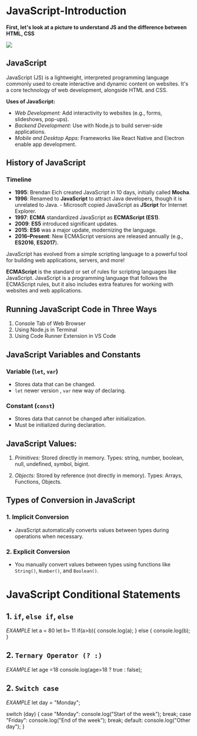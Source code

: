 # JavaScript-Introduction
**First, let's look at a picture to understand JS and the difference between HTML, CSS**


<img src="https://miro.medium.com/v2/resize:fit:800/1*4u3N6gec_QEVA_Yu2Tfi0w.jpeg">


## JavaScript
JavaScript (JS) is a lightweight, interpreted programming language commonly used to create interactive and dynamic content on websites. It's a core technology of web development, alongside HTML and CSS.

**Uses of JavaScript:**
* *Web Development:* Add interactivity to websites (e.g., forms, slideshows, pop-ups).
* *Backend Development:* Use with Node.js to build server-side applications.
* *Mobile and Desktop Apps:* Frameworks like React Native and Electron enable app development.


## History of JavaScript
### **Timeline**

- **1995**: Brendan Eich created JavaScript in 10 days, initially called **Mocha**.
- **1996**: Renamed to **JavaScript** to attract Java developers, though it is unrelated to Java.
      - Microsoft copied JavaScript as **JScript** for Internet Explorer.
- **1997**: **ECMA** standardized JavaScript as **ECMAScript (ES1)**.
- **2009**: **ES5** introduced significant updates.
- **2015**: **ES6** was a major update, modernizing the language.
- **2016–Present**: New ECMAScript versions are released annually (e.g., **ES2016**, **ES2017**).

JavaScript has evolved from a simple scripting language to a powerful tool for building web applications, servers, and more!

**ECMAScript** is the standard or set of rules for scripting languages like JavaScript.
JavaScript is a programming language that follows the ECMAScript rules, but it also includes extra features for working with websites and web applications.


## Running JavaScript Code in Three Ways

1. Console Tab of Web Browser
2. Using Node.js in Terminal
3. Using Code Runner Extension in VS Code


## JavaScript Variables and Constants
### **Variable (`let`, `var`)**
- Stores data that can be changed.
- `let` newer version , `var` new way of declaring.

### **Constant (`const`)**
- Stores data that cannot be changed after initialization.
- Must be initialized during declaration.

## JavaScript Values:
1. *Primitives:*
   Stored directly in memory.
   Types: string, number, boolean, null, undefined, symbol, bigint.
   
2. *Objects:*
    Stored by reference (not directly in memory).
   Types: Arrays, Functions, Objects.


## Types of Conversion in JavaScript

### **1. Implicit Conversion**
- JavaScript automatically converts values between types during operations when necessary.

### **2. Explicit Conversion**
- You manually convert values between types using functions like `String()`, `Number()`, and `Boolean()`.

# JavaScript Conditional Statements
## 1. `if`, `else if`, `else`
*EXAMPLE*
let a = 80
let b= 11
if(a>b){
    console.log(a);
} else {
    console.log(b);
}

## 2. `Ternary Operator (? :)`
*EXAMPLE*
let age =18
console.log(age>18 ? true : false);

## 2.  `Switch case`
*EXAMPLE*
let day = "Monday";

switch (day) {
    case "Monday":
        console.log("Start of the week");
        break;
    case "Friday":
        console.log("End of the week");
        break;
    default:
        console.log("Other day");
}
